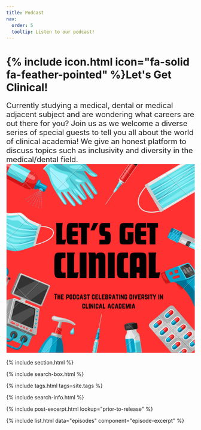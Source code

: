 ```yaml
---
title: Podcast
nav:
  order: 5
  tooltip: Listen to our podcast!
---
```


# {% include icon.html icon="fa-solid fa-feather-pointed" %}Let's Get Clinical!
<span style="font-size: 20px;">
Currently studying a medical, dental or medical adjacent subject and are wondering what careers are out there for you?
Join us as we welcome a diverse series of special guests to tell you all about the world of clinical academia! We give an honest platform to discuss topics such as inclusivity and diversity in the medical/dental field. 
</span>

<div style="text-align: center;">
  <img src="/images/LGC_Logo.jpeg" alt="plain image">
</div>

{% include section.html %}

{% include search-box.html %}

{% include tags.html tags=site.tags %}

{% include search-info.html %}

{%
  include post-excerpt.html
  lookup="prior-to-release"
%}

{% include list.html data="episodes" component="episode-excerpt" %}
